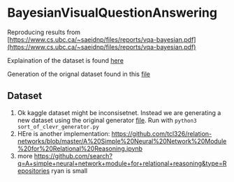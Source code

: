 # BayesianVisualQuestionAnswering

Reproducing results from [https://www.cs.ubc.ca/~saeidnp/files/reports/vqa-bayesian.pdf](https://www.cs.ubc.ca/~saeidnp/files/reports/vqa-bayesian.pdf)

Explaination of the dataset is found [here](https://github.com/kimhc6028/relational-networks#:~:text=Sort%2Dof%2DCLEVR%20is%20simplified,and%20placed%20in%20a%20image.)

Generation of the orignal dataset found in this [file](https://github.com/kimhc6028/relational-networks/blob/master/sort_of_clevr_generator.py)

## Dataset
1) Ok kaggle dataset might be inconsisetnet. Instead we are generating a new dataset using the original generator [file](https://github.com/kimhc6028/relational-networks/blob/master/sort_of_clevr_generator.py). Run with `python3 sort_of_clevr_generator.py`
2) HEre is another implementation: https://github.com/tcl326/relation-networks/blob/master/A%20Simple%20Neural%20Network%20Module%20for%20Relational%20Reasoning.ipynb
3) more https://github.com/search?q=A+simple+neural+network+module+for+relational+reasoning&type=Repositories
ryan is small
